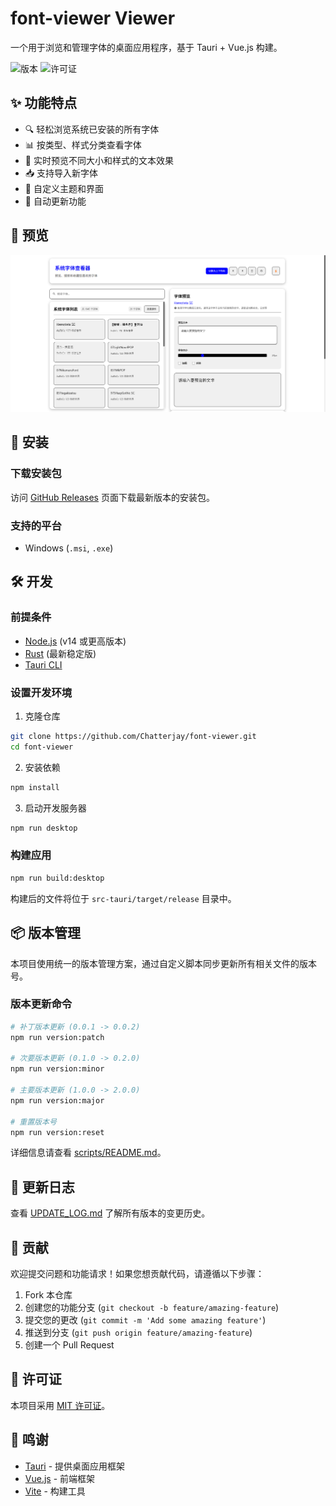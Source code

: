 # font-viewer Viewer

一个用于浏览和管理字体的桌面应用程序，基于 Tauri + Vue.js 构建。

![版本](https://img.shields.io/github/v/release/Chatterjay/font-viewer)
![许可证](https://img.shields.io/github/license/Chatterjay/font-viewer)

## ✨ 功能特点

- 🔍 轻松浏览系统已安装的所有字体
- 📊 按类型、样式分类查看字体
- 📝 实时预览不同大小和样式的文本效果
- 📥 支持导入新字体
- 🌈 自定义主题和界面
- 🔄 自动更新功能

## 📸 预览

![应用预览](./public/preview.png)

## 🚀 安装

### 下载安装包

访问 [GitHub Releases](https://github.com/Chatterjay/font-viewer-viewer/releases) 页面下载最新版本的安装包。

### 支持的平台

- Windows (`.msi`, `.exe`)

## 🛠️ 开发

### 前提条件

- [Node.js](https://nodejs.org/) (v14 或更高版本)
- [Rust](https://www.rust-lang.org/) (最新稳定版)
- [Tauri CLI](https://tauri.app/v1/guides/getting-started/prerequisites)

### 设置开发环境

1. 克隆仓库

```bash
git clone https://github.com/Chatterjay/font-viewer.git
cd font-viewer
```

2. 安装依赖

```bash
npm install
```

3. 启动开发服务器

```bash
npm run desktop
```

### 构建应用

```bash
npm run build:desktop
```

构建后的文件将位于 `src-tauri/target/release` 目录中。

## 📦 版本管理

本项目使用统一的版本管理方案，通过自定义脚本同步更新所有相关文件的版本号。

### 版本更新命令

```bash
# 补丁版本更新 (0.0.1 -> 0.0.2)
npm run version:patch

# 次要版本更新 (0.1.0 -> 0.2.0)
npm run version:minor

# 主要版本更新 (1.0.0 -> 2.0.0)
npm run version:major

# 重置版本号
npm run version:reset
```

详细信息请查看 [scripts/README.md](./scripts/README.md)。

## 📝 更新日志

查看 [UPDATE_LOG.md](./UPDATE_LOG.md) 了解所有版本的变更历史。

## 🤝 贡献

欢迎提交问题和功能请求！如果您想贡献代码，请遵循以下步骤：

1. Fork 本仓库
2. 创建您的功能分支 (`git checkout -b feature/amazing-feature`)
3. 提交您的更改 (`git commit -m 'Add some amazing feature'`)
4. 推送到分支 (`git push origin feature/amazing-feature`)
5. 创建一个 Pull Request

## 📄 许可证

本项目采用 [MIT 许可证](./LICENSE)。

## 🙏 鸣谢

- [Tauri](https://tauri.app/) - 提供桌面应用框架
- [Vue.js](https://vuejs.org/) - 前端框架
- [Vite](https://vitejs.dev/) - 构建工具
